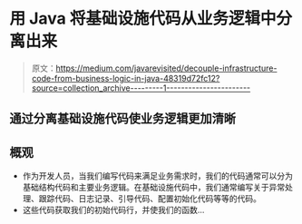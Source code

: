 # 用 Java 将基础设施代码从业务逻辑中分离出来

> 原文：<https://medium.com/javarevisited/decouple-infrastructure-code-from-business-logic-in-java-48319d72fc12?source=collection_archive---------1----------------------->

## 通过分离基础设施代码使业务逻辑更加清晰

## 概观

*   作为开发人员，当我们编写代码来满足业务需求时，我们的代码通常可以分为基础结构代码和主要业务逻辑。在基础设施代码中，我们通常编写关于异常处理、跟踪代码、日志记录、引导代码、配置初始化代码等等的代码。
*   这些代码获取我们的初始代码行，并使我们的函数…